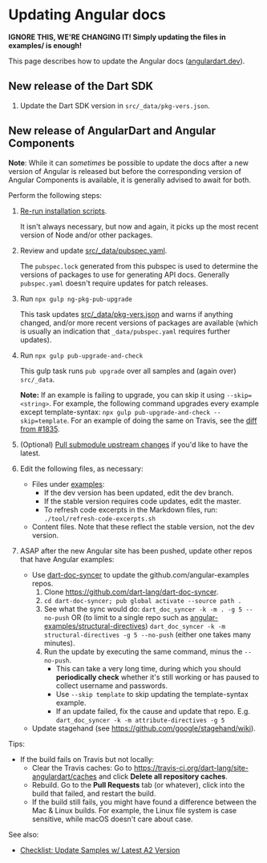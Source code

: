 # Updating Angular docs

**IGNORE THIS, WE'RE CHANGING IT! Simply updating the files in examples/ is enough!**

This page describes how to update the Angular docs ([angulardart.dev](https://angulardart.dev)).

## New release of the Dart SDK

1. Update the Dart SDK version in `src/_data/pkg-vers.json`.

## New release of AngularDart and Angular Components

**Note**: While it can _sometimes_ be possible to update the docs after a new version of Angular is released but before the corresponding version of Angular Components is available, it is generally advised to await for both.

Perform the following steps:

 1. [Re-run installation scripts](https://github.com/dart-lang/site-angulardart#3-run-installation-scripts).

    It isn't always necessary, but now and again, it picks up the most recent version of Node and/or other packages.

 2. Review and update [src/_data/pubspec.yaml](https://github.com/dart-lang/site-angulardart/blob/master/src/_data/pubspec.yaml).

    The `pubspec.lock` generated from this pubspec is used to determine the versions of packages to use for generating API docs. Generally `pubspec.yaml` doesn't require updates for patch releases.

 3. Run `npx gulp ng-pkg-pub-upgrade`

    This task updates [src/_data/pkg-vers.json](https://github.com/dart-lang/site-angulardart/blob/master/src/_data/pkg-vers.json) and warns if anything changed, and/or more recent versions of packages are available (which is usually an indication that `_data/pubspec.yaml` requires further updates).

 4. Run `npx gulp pub-upgrade-and-check`

    This gulp task runs `pub upgrade` over all samples and (again over) `src/_data`.

    **Note:** If an example is failing to upgrade, you can skip it using `--skip=<string>`.
    For example, the following command upgrades every example except template-syntax: `npx gulp pub-upgrade-and-check --skip=template`. For an example of doing the same on Travis, see the [diff from #1835](https://github.com/dart-lang/site-webdev/pull/1835/commits/755f30f982e3679ba84ed575ace741f6b697f6a5).

 5. (Optional) [Pull submodule upstream changes](https://github.com/dart-lang/site-angulardart/wiki/Git-submodule-notes#pull-upstream-changes) if you'd like to have the latest.

 6. Edit the following files, as necessary:
    * Files under [examples](https://github.com/dart-lang/site-angulardart/blob/master/examples):
      * If the dev version has been updated, edit the dev branch.
      * If the stable version requires code updates, edit the master.
      * To refresh code excerpts in the Markdown files, run:
      `./tool/refresh-code-excerpts.sh`
    * Content files.
      Note that these reflect the stable version, not the dev version.

 7. ASAP after the new Angular site has been pushed, update other repos that have Angular examples:
    * Use [dart-doc-syncer](https://github.com/dart-lang/dart-doc-syncer) to update the github.com/angular-examples repos.
      1. Clone https://github.com/dart-lang/dart-doc-syncer.
      1. `cd dart-doc-syncer; pub global activate --source path .`
      1. See what the sync would do: `dart_doc_syncer -k -m . -g 5 --no-push` OR (to limit to a single repo such as [angular-examples/structural-directives](https://github.com/angular-examples/structural-directives)) `dart_doc_syncer -k -m structural-directives -g 5 --no-push` (either one takes many minutes).
      1. Run the update by executing the same command, minus the `--no-push`.
         * This can take a very long time, during which you should **periodically check** whether it's still working or has paused to collect username and passwords.
         * Use `--skip template` to skip updating the template-syntax example.
         * If an update failed, fix the cause and update that repo. E.g. `dart_doc_syncer -k -m attribute-directives -g 5`
    * Update stagehand (see https://github.com/google/stagehand/wiki).

Tips:

* If the build fails on Travis but not locally:
  * Clear the Travis caches: Go to https://travis-ci.org/dart-lang/site-angulardart/caches and click **Delete all repository caches**.
  * Rebuild. Go to the **Pull Requests** tab (or whatever), click into the build that failed, and restart the build.
  * If the build still fails, you might have found a difference between the Mac & Linux builds. For example, the Linux file system is case sensitive, while macOS doesn't care about case.

See also:

* [Checklist: Update Samples w/ Latest A2 Version](https://docs.google.com/document/d/1IfLG2tCCk97M6eHjxLRqCpgvOwy0ls0pfM_Z9-QEfLQ/edit?usp=sharing)

